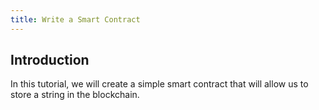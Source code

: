 ```yaml
---
title: Write a Smart Contract
--- 
```


## Introduction

In this tutorial, we will create a simple smart contract that will allow us to store a string in the blockchain.

